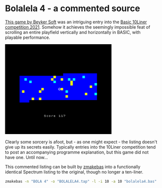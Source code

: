 # Bolalela 4 - a commented source

[This game by Beyker Soft](https://bunsen.itch.io/bolalela-4-by-beyker-soft) was an intriguing entry into the [Basic 10Liner competition 2021](https://gkanold.wixsite.com/homeputerium/results-2021).
Somehow it achieves the seemingly impossible feat of scrolling an entire playfield vertically and horizontally in BASIC, with playable performance.

[![Bolalela 4 gameplay](images/gameplay.gif "Bolalela 4 gameplay")](https://bunsen.itch.io/bolalela-4-by-beyker-soft)

Clearly some sorcery is afoot, but - as one might expect - the listing doesn't give up its secrets easily. Typically entries into the 10Liner competition tend to post an accompanying programme explanation, but this game did not have one. Until now...

This commented listing can be built by [zmakebas](https://github.com/ohnosec/zmakebas) into a functionally identical Spectrum listing to the original, though no longer a ten-liner.

```bash
zmakebas -n "BOLA 4" -o "BOLALELA4.tap" -l -i 10 -a 10 "bolalela4.bas"
```
